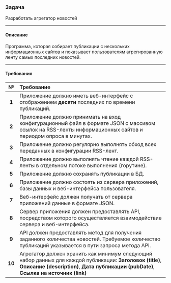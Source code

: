 ### **Задача**
Разработать агрегатор новостей

----
#### **Описание**
Программа, которая собирает публикации с нескольких информационных сайтов и показывает пользователям агрегированную ленту самых последних новостей.
  
****
#### **Требования**

| № | Требование |
| :----------------: | :---------------- |
| **1** | Приложение должно иметь веб-интерфейс с отображением **десяти** последних по времени публикаций.|
| **2** | Приложение должно принимать на вход конфигурационный файл в формате JSON с массивом ссылок на RSS-ленты информационных сайтов и периодом опроса в минутах.|
| **3** | Приложение должно регулярно выполнять обход всех переданных в конфигурации RSS-лент.|
| **4** | Приложение должно выполнять чтение каждой RSS-ленты в отдельном потоке выполнения (горутине).|
| **5** | Приложение должно сохранять публикации в БД.|
| **6** | Приложение должно состоять из сервера приложений, базы данных и веб-интерфейса пользователя.|
| **7** | Веб-интерфейс должен получать от сервера приложений данные в формате JSON.|
| **8** | Сервер приложения должен предоставлять API, посредством которого осуществляется взаимодействие сервера и веб-интерфейса.|
| **9** | API должен предоставлять метод для получения заданного количества новостей. Требуемое количество публикаций указывается в пути запроса метода API.|
| **10** | Агрегатор должен хранить как минимум следующий набор данных для каждой публикации: **Заголовок (title)**, **Описание (description)**, **Дата публикации (pubDate)**, **Ссылка на источник (link)**|